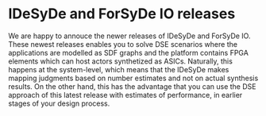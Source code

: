 # IDeSyDe and ForSyDe IO releases

We are happy to annouce the newer releases of IDeSyDe and ForSyDe IO. These newest releases enables you to solve DSE scenarios where the applications are modelled as SDF graphs and the platform contains FPGA elements which can host actors synthetized as ASICs. Naturally, this happens at the system-level, which means that the IDeSyDe makes mapping judgments based on number estimates and not on actual synthesis results. On the other hand, this has the advantage that you can use the DSE approach of this latest release with estimates of performance, in earlier stages of your design process.
